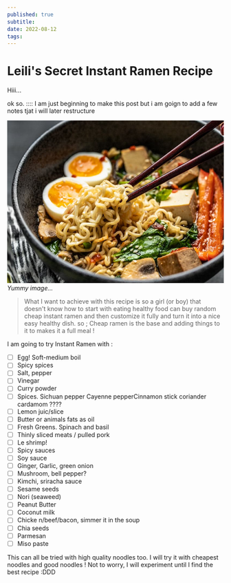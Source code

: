 ```yaml
---
published: true
subtitle:
date: 2022-08-12
tags:
---
```


# Leili's Secret Instant Ramen Recipe

Hiii... 

ok so. :::: I am just beginning to make this post but i am goign to add a few notes tjat i will later restructure

![](/images/instantramen.png)
*Yummy image...*

> What I want to achieve with this recipe is so a girl (or boy) that doesn't know how to start with eating healthy food can buy random cheap instant ramen and then customize it fully and turn it into a nice easy healthy dish.
> so ; Cheap ramen is the base and adding things to it to makes it a full meal !

I am going to try Instant Ramen with :

- [ ] Egg! Soft-medium boil
- [ ] Spicy spices
- [ ] Salt, pepper
- [ ] Vinegar 
- [ ] Curry powder
- [ ] Spices. Sichuan pepper Cayenne pepperCinnamon stick coriander cardamom ????
- [ ] Lemon juic/slice
- [ ] Butter or animals fats as oil
- [ ] Fresh Greens. Spinach and basil
- [ ] Thinly sliced meats / pulled pork
- [ ] Le shrimp!
- [ ] Spicy sauces
- [ ] Soy sauce
- [ ] Ginger, Garlic, green onion
- [ ] Mushroom, bell pepper?
- [ ] Kimchi, sriracha sauce
- [ ] Sesame seeds
- [ ] Nori (seaweed)
- [ ] Peanut Butter
- [ ] Coconut milk
- [ ] Chicke n/beef/bacon, simmer it in the soup
- [ ] Chia seeds
- [ ] Parmesan
- [ ] Miso paste

This can all be tried with high quality noodles too. I will try it with cheapest noodles and good noodles ! Not to worry, I will experiment until I find the best recipe :DDD 
